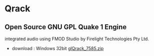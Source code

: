 # Qrack
Open Source GNU GPL Quake 1 Engine
---
 integrated audio using FMOD Studio by Firelight Technologies Pty Ltd.


+ download : Windows 32bit [glQrack_7585.zip](https://github.com/sputnikutah/Qrack/files/10143218/glQrack_7585.zip)

